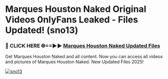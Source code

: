 # Marques Houston Naked Original Videos 0nlyFans Leaked - Files Updated! (sno13)

<h3>🔴 CLICK HERE 🌐==►► <a href="https://tinyurl.com/yckcrads" rel="nofollow">Marques Houston Naked Updated Files</a></h3>

Get Marques Houston Naked and all content. Now you can access all videos and pictures of Marques Houston Naked. New Updated Files 2025!

[![sno13](https://i.imgur.com/hpKpOFt.gif)](https://tinyurl.com/yckcrads)
